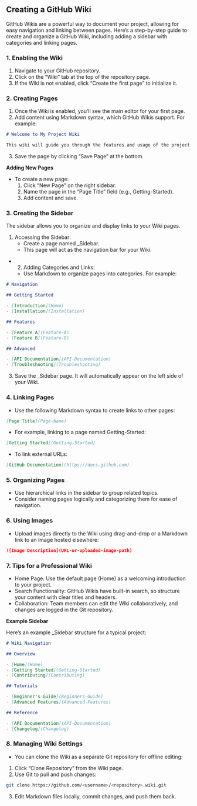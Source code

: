 ## Creating a GitHub Wiki

GitHub Wikis are a powerful way to document your project, allowing for easy navigation and linking between pages. Here’s a step-by-step guide to create and organize a GitHub Wiki, including adding a sidebar with categories and linking pages.

### 1. Enabling the Wiki

1. Navigate to your GitHub repository.
2. Click on the “Wiki” tab at the top of the repository page.
3. If the Wiki is not enabled, click “Create the first page” to initialize it.

### 2. Creating Pages

1. Once the Wiki is enabled, you’ll see the main editor for your first page.
2. Add content using Markdown syntax, which GitHub Wikis support. For example:

```md
# Welcome to My Project Wiki

This wiki will guide you through the features and usage of the project.
```

3. Save the page by clicking “Save Page” at the bottom.

**Adding New Pages**

- To create a new page:
  1. Click “New Page” on the right sidebar.
  2. Name the page in the “Page Title” field (e.g., Getting-Started).
  3. Add content and save.

### 3. Creating the Sidebar

The sidebar allows you to organize and display links to your Wiki pages.

1. Accessing the Sidebar:
   - Create a page named \_Sidebar.
   - This page will act as the navigation bar for your Wiki.

- 2. Adding Categories and Links:
  - Use Markdown to organize pages into categories. For example:

```md
# Navigation

## Getting Started

- [Introduction](Home)
- [Installation](Installation)

## Features

- [Feature A](Feature-A)
- [Feature B](Feature-B)

## Advanced

- [API Documentation](API-Documentation)
- [Troubleshooting](Troubleshooting)
```

3. Save the \_Sidebar page. It will automatically appear on the left side of your Wiki.

### 4. Linking Pages

- Use the following Markdown syntax to create links to other pages:

```md
[Page Title](Page-Name)
```

- For example, linking to a page named Getting-Started:

```md
[Getting Started](Getting-Started)
```

- To link external URLs:

```md
[GitHub Documentation](https://docs.github.com)
```

### 5. Organizing Pages

- Use hierarchical links in the sidebar to group related topics.
- Consider naming pages logically and categorizing them for ease of navigation.

### 6. Using Images

- Upload images directly to the Wiki using drag-and-drop or a Markdown link to an image hosted elsewhere:

```md
![Image Description](URL-or-uploaded-image-path)
```

### 7. Tips for a Professional Wiki

- Home Page: Use the default page (Home) as a welcoming introduction to your project.
- Search Functionality: GitHub Wikis have built-in search, so structure your content with clear titles and headers.
- Collaboration: Team members can edit the Wiki collaboratively, and changes are logged in the Git repository.

**Example Sidebar**

Here’s an example \_Sidebar structure for a typical project:

```md
# Wiki Navigation

## Overview

- [Home](Home)
- [Getting Started](Getting-Started)
- [Contributing](Contributing)

## Tutorials

- [Beginner's Guide](Beginners-Guide)
- [Advanced Features](Advanced-Features)

## Reference

- [API Documentation](API-Documentation)
- [Changelog](Changelog)
```

### 8. Managing Wiki Settings

- You can clone the Wiki as a separate Git repository for offline editing:

1.  Click “Clone Repository” from the Wiki page.
2.  Use Git to pull and push changes:

```bash
git clone https://github.com/<username>/<repository>.wiki.git
```

3. Edit Markdown files locally, commit changes, and push them back.
